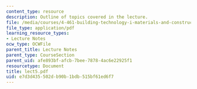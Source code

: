 ```yaml
---
content_type: resource
description: Outline of topics covered in the lecture.
file: /media/courses/4-461-building-technology-i-materials-and-construction-fall-2004/e7d3d435502db90b1bdb515bf61ed6f7_lect5.pdf
file_type: application/pdf
learning_resource_types:
- Lecture Notes
ocw_type: OCWFile
parent_title: Lecture Notes
parent_type: CourseSection
parent_uid: afe893bf-afcb-7bee-7878-4ac6e22925f1
resourcetype: Document
title: lect5.pdf
uid: e7d3d435-502d-b90b-1bdb-515bf61ed6f7
---
```

